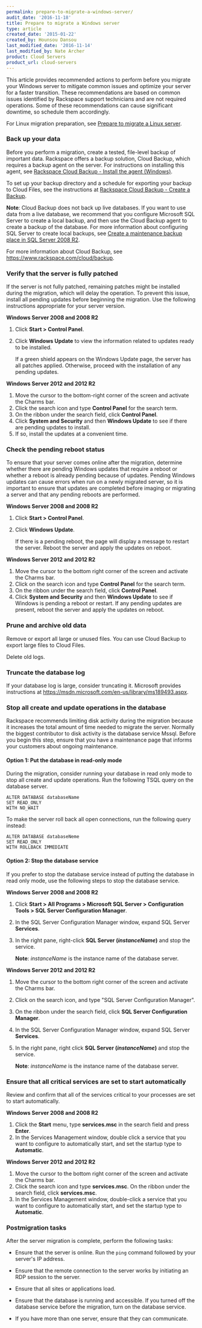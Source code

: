 ```yaml
---
permalink: prepare-to-migrate-a-windows-server/
audit_date: '2016-11-18'
title: Prepare to migrate a Windows server
type: article
created_date: '2015-01-22'
created_by: Hounsou Dansou
last_modified_date: '2016-11-14'
last_modified_by: Nate Archer
product: Cloud Servers
product_url: cloud-servers
---
```


This article provides recommended actions to perform before
you migrate your Windows server to mitigate common issues and optimize
your server for a faster transition. These recommendations are based on
common issues identified by Rackspace support technicians and are not required
operations. Some of these recommendations can cause significant
downtime, so schedule them accordingly.

For Linux migration preparation, see [Prepare to migrate a Linux server](/support/how-to/prepare-to-migrate-a-linux-server).

### Back up your data

Before you perform a migration, create a tested, file-level backup of
important data. Rackspace offers a backup solution, Cloud Backup, which
requires a backup agent on the server. For instructions
on installing this agent, see [Rackspace Cloud Backup - Install the agent (Windows)](/support/how-to/rackspace-cloud-backup-install-the-agent-on-windows-by-using-silent-installation/).

To set up your backup directory and a schedule for exporting your backup
to Cloud Files, see the instructions at [Rackspace Cloud Backup - Create a Backup](/support/how-to/rackspace-cloud-backup-create-a-backup).

**Note**: Cloud Backup does not back up live databases. If you want to use data from a live database, we recommend that you configure Microsoft SQL Server to create a local backup, and then use the Cloud Backup agent to create a backup of the database. For
more information about configuring SQL Server to create local backups, see [Create a maintenance backup place in SQL Server 2008 R2](/support/how-to/create-a-maintenance-backup-plan-in-sql-server-2008-r2-using-the-wizard).

For more information about Cloud Backup, see <https://www.rackspace.com/cloud/backup>.

### Verify that the server is fully patched

If the server is not fully patched,
remaining patches might be installed during the migration, which will delay the operation.
To prevent this issue, install all pending updates before beginning the
migration. Use the following instructions appropriate for your server
version.

**Windows Server 2008 and 2008 R2**

1.  Click **Start > Control Panel**.
2.  Click **Windows Update** to view the information related to updates
    ready to be installed.

    If a green shield appears on the Windows Update page, the server
    has all patches applied. Otherwise, proceed with the installation of any pending updates.

**Windows Server 2012 and 2012 R2**

1.  Move the cursor to the bottom-right corner of the screen and
    activate the Charms bar.
2.  Click the search icon and type **Control Panel** for the
    search term.
3.  On the ribbon under the search field, click **Control Panel**.
4.  Click **System and Security** and then **Windows Update** to see if
    there are pending updates to install.
5.  If so, install the updates at a convenient time.

### Check the pending reboot status

To ensure that your server comes online after the migration, determine whether there
are pending Windows updates that require a reboot or whether a reboot is already
pending because of updates. Pending Windows updates can cause errors when run on a
newly migrated server, so it is important to ensure that updates are completed before
imaging or migrating a server and that any pending reboots are performed.

**Windows Server 2008 and 2008 R2**

1.  Click **Start > Control Panel**.
2.  Click **Windows Update**.

    If there is a pending reboot, the page will display a message to
    restart the server. Reboot the server and apply the updates
    on reboot.

**Windows Server 2012 and 2012 R2**

1.  Move the cursor to the bottom right corner of the screen and
    activate the Charms bar.
2.  Click on the search icon and type **Control Panel** for the
    search term.
3.  On the ribbon under the search field, click **Control Panel**.
4.  Click **System and Security** and then **Windows Update** to see if
    Windows is pending a reboot or restart.
    If any pending updates are present, reboot the server and apply the
    updates on reboot.

### Prune and archive old data

Remove or export all large or unused files. You can use Cloud Backup to
export large files to Cloud Files.

Delete old logs.

### Truncate the database log

If your database log is large, consider truncating it. Microsoft
provides instructions at
<https://msdn.microsoft.com/en-us/library/ms189493.aspx>.

### Stop all create and update operations in the database

Rackspace recommends limiting disk activity during the migration because it increases
the total amount of time needed to migrate the server. Normally the biggest contributor
to disk activity is the database service Mssql. Before you begin this step, ensure that you
have a maintenance page that informs your customers about ongoing maintenance.

#### Option 1: Put the database in read-only mode

During the migration, consider running your database in read
only mode to stop all create and update operations. Run the following TSQL query
on the database server.

    ALTER DATABASE databaseName
    SET READ_ONLY
    WITH NO_WAIT

To make the server roll back all open connections, run the
following query instead:

    ALTER DATABASE databaseNeme
    SET READ_ONLY
    WITH ROLLBACK IMMEDIATE

#### Option 2: Stop the database service

If you prefer to stop the database service instead of putting the
database in read only mode, use the following steps to stop the database
service.

**Windows Server 2008 and 2008 R2**

1.  Click **Start > All Programs > Microsoft SQL
    Server > Configuration Tools > SQL Server Configuration
    Manager**.
2.  In the SQL Server Configuration Manager window, expand SQL
    Server **Services**.
3.  In the right pane, right-click **SQL Server (*instanceName*)** and
    stop the service.

    **Note**: *instanceName* is the instance name of the database server.

**Windows Server 2012 and 2012 R2**

1.  Move the cursor  to the bottom right corner of the screen and
    activate the Charms bar.
2.  Click on the search icon, and type "SQL Server
    Configuration Manager".
3.  On the ribbon under the search field, click **SQL Server
    Configuration Manager**.
4.  In the SQL Server Configuration Manager window, expand SQL Server
    **Services**.
5.  In the right pane, right click **SQL Server (*instanceName*)** and
    stop the service.

    **Note**: *instanceName* is the instance name of the database server.

### Ensure that all critical services are set to start automatically

Review and confirm that all of the services critical to your processes
are set to start automatically.

**Windows Server 2008 and 2008 R2**

1.  Click the **Start** menu, type **services.msc** in the search field
    and press **Enter**.
2.  In the Services Management window, double click a service that
    you want to configure to automatically start, and set the startup
    type to **Automatic**.

**Windows Server 2012 and 2012 R2**

1.  Move the cursor to the bottom right corner of the screen and
    activate the Charms bar.
2.  Click the search icon and type **services.msc**. On the ribbon under
    the search field, click **services.msc**.
3. In the Services Management window, double-click a service that you want to configure to automatically start, and set the startup type to **Automatic**.

### Postmigration tasks

After the server migration is complete, perform the following tasks:

- Ensure that the server is online. Run the `ping` command followed by your server's IP address.

- Ensure that the remote connection to the server works by initiating an RDP session to the server.
- Ensure that all sites or applications load.

- Ensure that the database is running and accessible. If you turned off the database service before the migration, turn on the database service.

- If you have more than one server, ensure that they can communicate.
